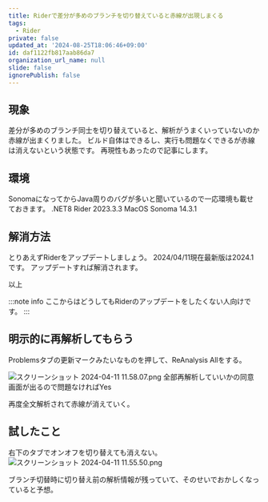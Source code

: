 ```yaml
---
title: Riderで差分が多めのブランチを切り替えていると赤線が出現しまくる
tags:
  - Rider
private: false
updated_at: '2024-08-25T18:06:46+09:00'
id: daf1122fb817aab86da7
organization_url_name: null
slide: false
ignorePublish: false
---
```

## 現象
差分が多めのブランチ同士を切り替えていると、解析がうまくいっていないのか赤線が出まくりました。
ビルド自体はできるし、実行も問題なくできるが赤線は消えないという状態です。
再現性もあったので記事にします。

## 環境
SonomaになってからJava周りのバグが多いと聞いているので一応環境も載せておきます。
.NET8
Rider 2023.3.3
MacOS Sonoma 14.3.1

## 解消方法
とりあえずRiderをアップデートしましょう。
2024/04/11現在最新版は2024.1です。
アップデートすれば解消されます。

以上

:::note info
ここからはどうしてもRiderのアップデートをしたくない人向けです。
:::


## 明示的に再解析してもらう
Problemsタブの更新マークみたいなものを押して、ReAnalysis Allをする。

![スクリーンショット 2024-04-11 11.58.07.png](https://qiita-image-store.s3.ap-northeast-1.amazonaws.com/0/855584/4086cc91-bdcc-e0a4-1d6d-9d6209f8ffb2.png)
全部再解析していいかの同意画面が出るので問題なければYes

再度全文解析されて赤線が消えていく。

## 試したこと
右下のタブでオンオフを切り替えても消えない。
![スクリーンショット 2024-04-11 11.55.50.png](https://qiita-image-store.s3.ap-northeast-1.amazonaws.com/0/855584/cbfd23bf-229c-e6e1-3f3e-176e45d28f8c.png)

ブランチ切替時に切り替え前の解析情報が残っていて、そのせいでおかしくなっていると予想。

